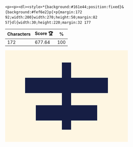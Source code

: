 `<p><p><dl><style>*{background:#161e44;position:fixed}&{background:#fef6e2}p{+p{margin:172 92;width:200}width:270;height:50;margin:82 57}dl{width:30;height:220;margin:32 177`

| Characters | Score 🏆 | %   |
| ---------- | -------- | --- |
| 172        | 677.64   | 100 |

![](/2025/Sep2025/22/20250922.png)
